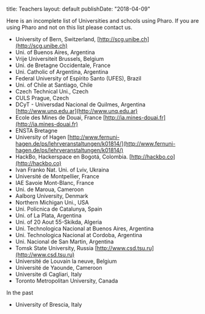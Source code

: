 title: Teachers
layout: default
publishDate: "2018-04-09"

Here is an incomplete list of Universities and schools using Pharo. If you are using Pharo and not on this list please contact us.

- University of Bern, Switzerland, [http://scg.unibe.ch](http://scg.unibe.ch)
- Uni. of Buenos Aires, Argentina
- Vrije Universiteit Brussels, Belgium
- Uni. de Bretagne Occidentale, France
- Uni. Catholic of Argentina, Argentina 
- Federal University of Espírito Santo \(UFES\), Brazil
- Uni. of Chile at Santiago, Chile 
- Czech Technical Uni., Czech
- CULS Prague, Czech
- DCyT - Universdad Nacional de Quilmes, Argentina [http://www.unq.edu.ar](http://www.unq.edu.ar)
- Ecole des Mines de Douai, France [http://ia.mines-douai.fr](http://ia.mines-douai.fr)
- ENSTA Bretagne
- University of Hagen [http://www.fernuni-hagen.de/ps/lehrveranstaltungen/k01814/](http://www.fernuni-hagen.de/ps/lehrveranstaltungen/k01814/)
- HackBo, Hackerspace en Bogotá, Colombia. [http://hackbo.co](http://hackbo.co)
- Ivan Franko Nat. Uni. of Lviv, Ukraina
- Université de Montpellier, France
- IAE Savoie Mont-Blanc, France
- Uni. de Maroua, Cameroon 
- Aalborg University, Denmark
- Northern Michigan Uni., USA
- Uni. Policnica de Catalunya, Spain
- Uni. of La Plata, Argentina
- Uni. of 20 Aout 55-Skikda, Algeria
- Uni. Technologica Nacional at Buenos Aires, Argentina
- Uni. Technologica Nacional at Cordoba, Argentina
- Uni. Nacional de San Martin, Argentina
- Tomsk State University, Russia [http://www.csd.tsu.ru](http://www.csd.tsu.ru)
- Université de Louvain la neuve, Belgium
- Université de Yaounde, Cameroon
- Universite di Cagliari, Italy
- Toronto Metropolitan University, Canada


In the past
- University of Brescia, Italy

